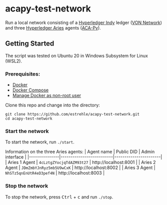 # acapy-test-network

Run a local network consisting of a [Hyperledger Indy](https://www.hyperledger.org/use/hyperledger-indy) ledger ([VON Network](https://github.com/bcgov/von-network))
and three [Hyperledger Aries](https://www.hyperledger.org/use/aries) agents ([ACA-Py](https://github.com/hyperledger/aries-cloudagent-python)).

## Getting Started

The script was tested on Ubuntu 20 in Windows Subsystem for Linux (WSL2).

### Prerequisites:
- [Docker](https://docs.docker.com/engine/install/ubuntu/)
- [Docker Compose](https://docs.docker.com/compose/install/)
- [Manage Docker as non-root user](https://docs.docker.com/engine/install/linux-postinstall/#manage-docker-as-a-non-root-user)

Clone this repo and change into the directory:
````
git clone https://github.com/estrehle/acapy-test-network.git
cd acapy-test-network
````

### Start the network
To start the network, run `./start`.

Information on the three Aries agents:
| Agent name    | Public DID               | Admin interface       |
|---------------|--------------------------|-----------------------|
| Aries 1 Agent | `4cLztgZYocjqTdAZM93t27` | http://localhost:8001 |
| Aries 2 Agent | `JDmZmbYJnRyz5mb5U9wCxK` | http://localhost:8002 |
| Aries 3 Agent | `NhSTz5qnEnUtR4eD3pef4N` | http://localhost:8003 |

### Stop the network
To stop the network, press <kbd>Ctrl</kbd> + <kbd>c</kbd> and run `./stop`.
